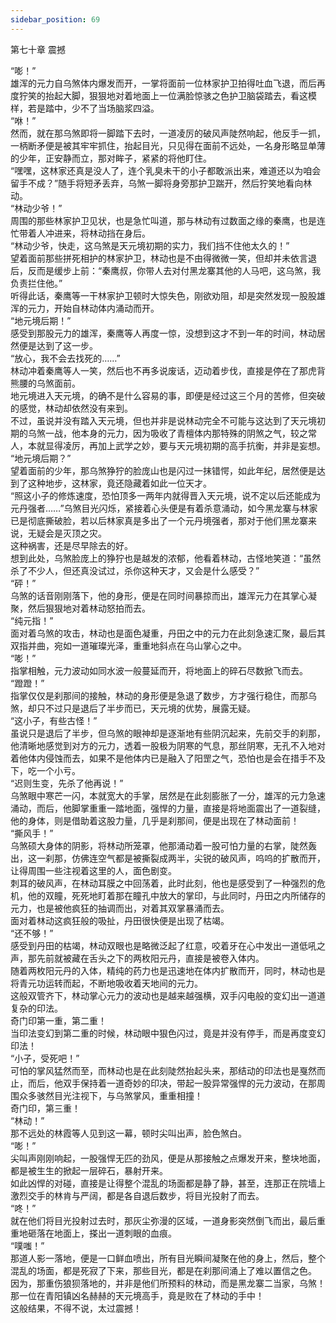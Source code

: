 ```yaml
---
sidebar_position: 69
---
```

 第七十章 震撼


“嘭！”  
雄浑的元力自乌煞体内爆发而开，一掌将面前一位林家护卫拍得吐血飞退，而后再度狞笑的抬起大脚，狠狠地对着地面上一位满脸惊骇之色护卫脑袋踏去，看这模样，若是踏中，少不了当场脑浆四溢。  
“咻！”  
然而，就在那乌煞即将一脚踏下去时，一道凌厉的破风声陡然响起，他反手一抓，一柄断矛便是被其牢牢抓住，抬起目光，只见得在面前不远处，一名身形略显单薄的少年，正安静而立，那对眸子，紧紧的将他盯住。  
“嘿嘿，这林家还真是没人了，连个乳臭未干的小子都敢派出来，难道还以为咱会留手不成？”随手将短矛丢弃，乌煞一脚将身旁那护卫踹开，然后狞笑地看向林动。  
“林动少爷！”  
周围的那些林家护卫见状，也是急忙叫道，那与林动有过数面之缘的秦鹰，也是连忙带着人冲进来，将林动挡在身后。  
“林动少爷，快走，这乌煞是天元境初期的实力，我们挡不住他太久的！”  
望着面前那些拼死相护的林家护卫，林动也是不由得微微一笑，但却并未依言退后，反而是缓步上前：“秦鹰叔，你带人去对付黑龙寨其他的人马吧，这乌煞，我负责拦住他。”  
听得此话，秦鹰等一干林家护卫顿时大惊失色，刚欲劝阻，却是突然发现一股股雄浑的元力，开始自林动体内涌动而开。  
“地元境后期！”  
感受到那股元力的雄浑，秦鹰等人再度一惊，没想到这才不到一年的时间，林动居然便是达到了这一步。  
“放心，我不会去找死的……”  
林动冲着秦鹰等人一笑，然后也不再多说废话，迈动着步伐，直接是停在了那虎背熊腰的乌煞面前。  
地元境进入天元境，的确不是什么容易的事，即便是经过这三个月的苦修，但突破的感觉，林动却依然没有来到。  
不过，虽说并没有踏入天元境，但也并非是说林动完全不可能与这达到了天元境初期的乌煞一战，他本身的元力，因为吸收了青檀体内那特殊的阴煞之气，较之常人，本就显得凌厉，再加上武学之妙，要与天元境初期的高手抗衡，并非是妄想。  
“地元境后期？”  
望着面前的少年，那乌煞狰狞的脸庞山也是闪过一抹错愕，如此年纪，居然便是达到了这种地步，这林家，竟还隐藏着如此一位天才。  
“照这小子的修炼速度，恐怕顶多一两年内就得晋入天元境，说不定以后还能成为元丹强者……”乌煞目光闪烁，紧接着心头便是有着杀意涌动，如今黑龙寨与林家已是彻底撕破脸，若以后林家真是多出了一个元丹境强者，那对于他们黑龙寨来说，无疑会是灭顶之灾。  
这种祸害，还是尽早除去的好。  
想到此处，乌煞脸庞上的狰狞也是越发的浓郁，他看着林动，古怪地笑道：“虽然杀了不少人，但还真没试过，杀你这种天才，又会是什么感受？”  
“砰！”  
乌煞的话音刚刚落下，他的身形，便是在同时间暴掠而出，雄浑元力在其掌心凝聚，然后狠狠地对着林动怒拍而去。  
“纯元指！”  
面对着乌煞的攻击，林动也是面色凝重，丹田之中的元力在此刻急速汇聚，最后其双指并曲，宛如一道璀璨光泽，重重地斜点在乌山掌心之中。  
“嘭！”  
指掌相触，元力波动如同水波一般蔓延而开，将地面上的碎石尽数掀飞而去。  
“蹬蹬！”  
指掌仅仅是刹那间的接触，林动的身形便是急退了数步，方才强行稳住，而那乌煞，却只不过只是退后了半步而已，天元境的优势，展露无疑。  
“这小子，有些古怪！”  
虽说只是退后了半步，但乌煞的眼神却是逐渐地有些阴沉起来，先前交手的刹那，他清晰地感觉到对方的元力，透着一股极为阴寒的气息，那丝阴寒，无孔不入地对着他体内侵蚀而去，如果不是他体内已是融入了阳罡之气，恐怕也是会在措手不及下，吃一个小亏。  
“迟则生变，先杀了他再说！”  
乌煞眼中寒芒一闪，本就宽大的手掌，居然是在此刻膨胀了一分，雄浑的元力急速涌动，而后，他脚掌重重一踏地面，强悍的力量，直接是将地面震出了一道裂缝，他的身体，则是借助着这股力量，几乎是刹那间，便是出现在了林动面前！  
“撕风手！”  
乌煞硕大身体的阴影，将林动所笼罩，他那涌动着一股可怕力量的右掌，陡然轰出，这一刹那，仿佛连空气都是被撕裂成两半，尖锐的破风声，呜呜的扩散而开，让得周围一些注视着这里的人，面色剧变。  
刺耳的破风声，在林动耳膜之中回荡着，此时此刻，他也是感受到了一种强烈的危机，他的双瞳，死死地盯着那在瞳孔中放大的掌印，与此同时，丹田之内所储存的元力，也是被他疯狂的抽调而出，对着其双掌暴涌而去。  
面对着林动这疯狂般的吸扯，丹田很快便是出现了枯竭。  
“还不够！”  
感受到丹田的枯竭，林动双眼也是略微泛起了红意，咬着牙在心中发出一道低吼之声，那先前就被藏在舌头之下的两枚阳元丹，直接是被卷入体内。  
随着两枚阳元丹的入体，精纯的药力也是迅速地在体内扩散而开，同时，林动也是将青元功运转而起，不断地吸收着天地间的元力。  
这般双管齐下，林动掌心元力的波动也是越来越强横，双手闪电般的变幻出一道道复杂的印法。  
奇门印第一重，第二重！  
当印法变幻到第二重的时候，林动眼中狠色闪过，竟是并没有停手，而是再度变幻印法！  
“小子，受死吧！”  
可怕的掌风猛然而至，而林动也是在此刻陡然抬起头来，那结动的印法也是戛然而止，而后，他双手保持着一道奇妙的印决，带起一股异常强悍的元力波动，在那周围众多骇然目光注视下，与乌煞掌风，重重相撞！  
奇门印，第三重！  
“林动！”  
那不远处的林霞等人见到这一幕，顿时尖叫出声，脸色煞白。  
“嘭！”  
尖叫声刚刚响起，一股强悍无匹的劲风，便是从那接触之点爆发开来，整块地面，都是被生生的掀起一层碎石，暴射开来。  
如此凶悍的对碰，直接是让得整个混乱的场面都是静了静，甚至，连那正在院墙上激烈交手的林肯与严阔，都是各自退后数步，将目光投射了而去。  
“咚！”  
就在他们将目光投射过去时，那灰尘弥漫的区域，一道身影突然倒飞而出，最后重重地砸落在地面上，搽出一道刺眼的血痕。  
“噗嗤！”  
那道人影一落地，便是一口鲜血喷出，所有目光瞬间凝聚在他的身上，然后，整个混乱的场面，都是死寂了下来，那些目光，都是在刹那间涌上了难以置信之色。  
因为，那重伤狼狈落地的，并非是他们所预料的林动，而是黑龙寨二当家，乌煞！  
那一位在青阳镇凶名赫赫的天元境高手，竟是败在了林动的手中！  
这般结果，不得不说，太过震撼！  
  
  
